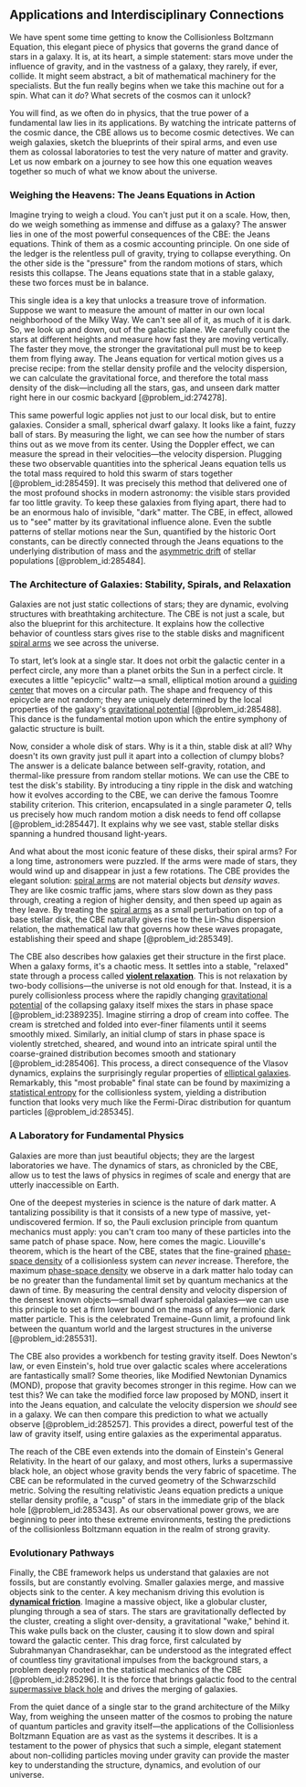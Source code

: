 ## Applications and Interdisciplinary Connections

We have spent some time getting to know the Collisionless Boltzmann Equation, this elegant piece of physics that governs the grand dance of stars in a galaxy. It is, at its heart, a simple statement: stars move under the influence of gravity, and in the vastness of a galaxy, they rarely, if ever, collide. It might seem abstract, a bit of mathematical machinery for the specialists. But the fun really begins when we take this machine out for a spin. What can it *do*? What secrets of the cosmos can it unlock?

You will find, as we often do in physics, that the true power of a fundamental law lies in its applications. By watching the intricate patterns of the cosmic dance, the CBE allows us to become cosmic detectives. We can weigh galaxies, sketch the blueprints of their spiral arms, and even use them as colossal laboratories to test the very nature of matter and gravity. Let us now embark on a journey to see how this one equation weaves together so much of what we know about the universe.

### Weighing the Heavens: The Jeans Equations in Action

Imagine trying to weigh a cloud. You can't just put it on a scale. How, then, do we weigh something as immense and diffuse as a galaxy? The answer lies in one of the most powerful consequences of the CBE: the Jeans equations. Think of them as a cosmic accounting principle. On one side of the ledger is the relentless pull of gravity, trying to collapse everything. On the other side is the "pressure" from the random motions of stars, which resists this collapse. The Jeans equations state that in a stable galaxy, these two forces must be in balance.

This single idea is a key that unlocks a treasure trove of information. Suppose we want to measure the amount of matter in our own local neighborhood of the Milky Way. We can't see all of it, as much of it is dark. So, we look up and down, out of the galactic plane. We carefully count the stars at different heights and measure how fast they are moving vertically. The faster they move, the stronger the gravitational pull must be to keep them from flying away. The Jeans equation for vertical motion gives us a precise recipe: from the stellar density profile and the velocity dispersion, we can calculate the gravitational force, and therefore the total mass density of the disk—including all the stars, gas, and unseen dark matter right here in our cosmic backyard [@problem_id:274278].

This same powerful logic applies not just to our local disk, but to entire galaxies. Consider a small, spherical dwarf galaxy. It looks like a faint, fuzzy ball of stars. By measuring the light, we can see how the number of stars thins out as we move from its center. Using the Doppler effect, we can measure the spread in their velocities—the velocity dispersion. Plugging these two observable quantities into the spherical Jeans equation tells us the total mass required to hold this swarm of stars together [@problem_id:285459]. It was precisely this method that delivered one of the most profound shocks in modern astronomy: the visible stars provided far too little gravity. To keep these galaxies from flying apart, there had to be an enormous halo of invisible, "dark" matter. The CBE, in effect, allowed us to "see" matter by its gravitational influence alone. Even the subtle patterns of stellar motions near the Sun, quantified by the historic Oort constants, can be directly connected through the Jeans equations to the underlying distribution of mass and the [asymmetric drift](@article_id:157649) of stellar populations [@problem_id:285484].

### The Architecture of Galaxies: Stability, Spirals, and Relaxation

Galaxies are not just static collections of stars; they are dynamic, evolving structures with breathtaking architecture. The CBE is not just a scale, but also the blueprint for this architecture. It explains how the collective behavior of countless stars gives rise to the stable disks and magnificent [spiral arms](@article_id:159662) we see across the universe.

To start, let’s look at a single star. It does not orbit the galactic center in a perfect circle, any more than a planet orbits the Sun in a perfect circle. It executes a little "epicyclic" waltz—a small, elliptical motion around a [guiding center](@article_id:189236) that moves on a circular path. The shape and frequency of this epicycle are not random; they are uniquely determined by the local properties of the galaxy's [gravitational potential](@article_id:159884) [@problem_id:285488]. This dance is the fundamental motion upon which the entire symphony of galactic structure is built.

Now, consider a whole disk of stars. Why is it a thin, stable disk at all? Why doesn't its own gravity just pull it apart into a collection of clumpy blobs? The answer is a delicate balance between self-gravity, rotation, and thermal-like pressure from random stellar motions. We can use the CBE to test the disk's stability. By introducing a tiny ripple in the disk and watching how it evolves according to the CBE, we can derive the famous Toomre stability criterion. This criterion, encapsulated in a single parameter $Q$, tells us precisely how much random motion a disk needs to fend off collapse [@problem_id:285447]. It explains why we see vast, stable stellar disks spanning a hundred thousand light-years.

And what about the most iconic feature of these disks, their spiral arms? For a long time, astronomers were puzzled. If the arms were made of stars, they would wind up and disappear in just a few rotations. The CBE provides the elegant solution: [spiral arms](@article_id:159662) are not material objects but *density waves*. They are like cosmic traffic jams, where stars slow down as they pass through, creating a region of higher density, and then speed up again as they leave. By treating the [spiral arms](@article_id:159662) as a small perturbation on top of a base stellar disk, the CBE naturally gives rise to the Lin-Shu dispersion relation, the mathematical law that governs how these waves propagate, establishing their speed and shape [@problem_id:285349].

The CBE also describes how galaxies get their structure in the first place. When a galaxy forms, it's a chaotic mess. It settles into a stable, "relaxed" state through a process called **[violent relaxation](@article_id:158052)**. This is not relaxation by two-body collisions—the universe is not old enough for that. Instead, it is a purely collisionless process where the rapidly changing [gravitational potential](@article_id:159884) of the collapsing galaxy itself mixes the stars in phase space [@problem_id:2389235]. Imagine stirring a drop of cream into coffee. The cream is stretched and folded into ever-finer filaments until it seems smoothly mixed. Similarly, an initial clump of stars in phase space is violently stretched, sheared, and wound into an intricate spiral until the coarse-grained distribution becomes smooth and stationary [@problem_id:285406]. This process, a direct consequence of the Vlasov dynamics, explains the surprisingly regular properties of [elliptical galaxies](@article_id:157759). Remarkably, this "most probable" final state can be found by maximizing a [statistical entropy](@article_id:149598) for the collisionless system, yielding a distribution function that looks very much like the Fermi-Dirac distribution for quantum particles [@problem_id:285345].

### A Laboratory for Fundamental Physics

Galaxies are more than just beautiful objects; they are the largest laboratories we have. The dynamics of stars, as chronicled by the CBE, allow us to test the laws of physics in regimes of scale and energy that are utterly inaccessible on Earth.

One of the deepest mysteries in science is the nature of dark matter. A tantalizing possibility is that it consists of a new type of massive, yet-undiscovered fermion. If so, the Pauli exclusion principle from quantum mechanics must apply: you can't cram too many of these particles into the same patch of phase space. Now, here comes the magic. Liouville's theorem, which is the heart of the CBE, states that the fine-grained [phase-space density](@article_id:149686) of a collisionless system can *never* increase. Therefore, the maximum [phase-space density](@article_id:149686) we observe in a dark matter halo today can be no greater than the fundamental limit set by quantum mechanics at the dawn of time. By measuring the central density and velocity dispersion of the densest known objects—small dwarf spheroidal galaxies—we can use this principle to set a firm lower bound on the mass of any fermionic dark matter particle. This is the celebrated Tremaine-Gunn limit, a profound link between the quantum world and the largest structures in the universe [@problem_id:285531].

The CBE also provides a workbench for testing gravity itself. Does Newton's law, or even Einstein's, hold true over galactic scales where accelerations are fantastically small? Some theories, like Modified Newtonian Dynamics (MOND), propose that gravity becomes stronger in this regime. How can we test this? We can take the modified force law proposed by MOND, insert it into the Jeans equation, and calculate the velocity dispersion we *should* see in a galaxy. We can then compare this prediction to what we actually observe [@problem_id:285257]. This provides a direct, powerful test of the law of gravity itself, using entire galaxies as the experimental apparatus.

The reach of the CBE even extends into the domain of Einstein's General Relativity. In the heart of our galaxy, and most others, lurks a supermassive black hole, an object whose gravity bends the very fabric of spacetime. The CBE can be reformulated in the curved geometry of the Schwarzschild metric. Solving the resulting relativistic Jeans equation predicts a unique stellar density profile, a "cusp" of stars in the immediate grip of the black hole [@problem_id:285343]. As our observational power grows, we are beginning to peer into these extreme environments, testing the predictions of the collisionless Boltzmann equation in the realm of strong gravity.

### Evolutionary Pathways

Finally, the CBE framework helps us understand that galaxies are not fossils, but are constantly evolving. Smaller galaxies merge, and massive objects sink to the center. A key mechanism driving this evolution is **[dynamical friction](@article_id:159122)**. Imagine a massive object, like a globular cluster, plunging through a sea of stars. The stars are gravitationally deflected by the cluster, creating a slight over-density, a gravitational "wake," behind it. This wake pulls back on the cluster, causing it to slow down and spiral toward the galactic center. This drag force, first calculated by Subrahmanyan Chandrasekhar, can be understood as the integrated effect of countless tiny gravitational impulses from the background stars, a problem deeply rooted in the statistical mechanics of the CBE [@problem_id:285296]. It is the force that brings galactic food to the central [supermassive black hole](@article_id:159462) and drives the merging of galaxies.

From the quiet dance of a single star to the grand architecture of the Milky Way, from weighing the unseen matter of the cosmos to probing the nature of quantum particles and gravity itself—the applications of the Collisionless Boltzmann Equation are as vast as the systems it describes. It is a testament to the power of physics that such a simple, elegant statement about non-colliding particles moving under gravity can provide the master key to understanding the structure, dynamics, and evolution of our universe.